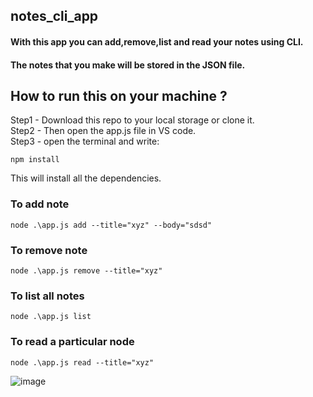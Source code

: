 ## notes_cli_app

#### With this app you can add,remove,list and read your notes using CLI.
#### The notes that you make will be stored in the JSON file.
  
    
      
       
## How to run this on your machine ?
Step1 - Download this repo to your local storage or clone it.  
Step2 - Then open the app.js file in VS code.  
Step3 - open the terminal and write: 
```
npm install
```
This will install all the dependencies.  
  
    
### To add note   
```
node .\app.js add --title="xyz" --body="sdsd"
```
  
    
      
### To remove note
```
node .\app.js remove --title="xyz"
```


### To list all notes
```
node .\app.js list
```

### To read a particular node
```
node .\app.js read --title="xyz"
```




![image](https://user-images.githubusercontent.com/50983011/113437303-06cfe500-9404-11eb-8dad-6b9b6d8f6344.png)
